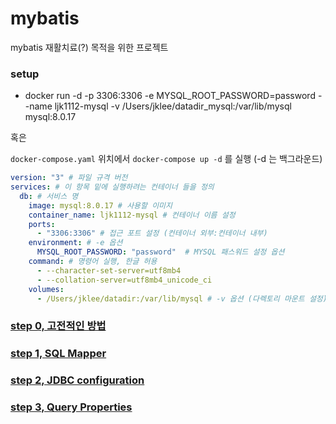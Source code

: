 # mybatis

mybatis 재활치료(?) 목적을 위한 프로젝트

### setup

- docker run -d -p 3306:3306 -e MYSQL_ROOT_PASSWORD=password --name ljk1112-mysql -v /Users/jklee/datadir_mysql:/var/lib/mysql mysql:8.0.17

혹은

`docker-compose.yaml` 위치에서 `docker-compose up -d` 를 실행 (-d 는 백그라운드)
```yaml
version: "3" # 파일 규격 버전
services: # 이 항목 밑에 실행하려는 컨테이너 들을 정의
  db: # 서비스 명
    image: mysql:8.0.17 # 사용할 이미지
    container_name: ljk1112-mysql # 컨테이너 이름 설정
    ports:
      - "3306:3306" # 접근 포트 설정 (컨테이너 외부:컨테이너 내부)
    environment: # -e 옵션
      MYSQL_ROOT_PASSWORD: "password"  # MYSQL 패스워드 설정 옵션
    command: # 명령어 실행, 한글 허용
      - --character-set-server=utf8mb4
      - --collation-server=utf8mb4_unicode_ci
    volumes:
      - /Users/jklee/datadir:/var/lib/mysql # -v 옵션 (다렉토리 마운트 설정)
```

### [step 0, 고전적인 방법](./src/main/java/com/example/jk/mybatis/step0/README.md)

### [step 1, SQL Mapper](./src/main/java/com/example/jk/mybatis/step1/README.md)

### [step 2, JDBC configuration](./src/main/java/com/example/jk/mybatis/step2/README.md)

### [step 3, Query Properties](./src/main/java/com/example/jk/mybatis/step3/README.md)